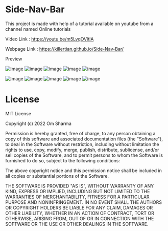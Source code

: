# Side-Nav-Bar

This project is made with help of a tutorial available on youtube from a channel named Online tutorials

Video Link : https://youtu.be/m5LvqOVltlA

Webpage Link : https://killertian.github.io/Side-Nav-Bar/

Preview

![image](https://user-images.githubusercontent.com/77867638/203608700-46b7adbe-8890-422b-b507-bad856b31826.png)
![image](https://user-images.githubusercontent.com/77867638/203608737-24d0d814-d9ea-4ede-8c0d-f36997a5cfd8.png)
![image](https://user-images.githubusercontent.com/77867638/203608772-abab5a57-f346-42cd-9b08-100f04251bc6.png)
![image](https://user-images.githubusercontent.com/77867638/203608799-56918e49-3755-42fb-ae78-686c354aaff1.png)
![image](https://user-images.githubusercontent.com/77867638/203608822-f5fc786a-4532-4dee-a53b-7d2a373464ba.png)

![image](https://user-images.githubusercontent.com/77867638/203608862-af140116-97bf-413d-84d9-5485897771af.png)
![image](https://user-images.githubusercontent.com/77867638/203608886-d9f0ec8b-a037-4821-90fd-7e870b2b059b.png)
![image](https://user-images.githubusercontent.com/77867638/203608905-ce87d335-b797-4726-9b2b-1cb8d3c76901.png)
![image](https://user-images.githubusercontent.com/77867638/203608931-5c7a1abe-b391-4c73-88a8-0aa7c5bce7cb.png)
![image](https://user-images.githubusercontent.com/77867638/203608956-76a18493-43b1-42f7-96d7-e2ba2d89d4a8.png)


# License

MIT License

Copyright (c) 2022 Om Sharma

Permission is hereby granted, free of charge, to any person obtaining a copy of this software and associated documentation files (the "Software"), to deal in the Software without restriction, including without limitation the rights to use, copy, modify, merge, publish, distribute, sublicense, and/or sell copies of the Software, and to permit persons to whom the Software is furnished to do so, subject to the following conditions:

The above copyright notice and this permission notice shall be included in all copies or substantial portions of the Software.

THE SOFTWARE IS PROVIDED "AS IS", WITHOUT WARRANTY OF ANY KIND, EXPRESS OR IMPLIED, INCLUDING BUT NOT LIMITED TO THE WARRANTIES OF MERCHANTABILITY, FITNESS FOR A PARTICULAR PURPOSE AND NONINFRINGEMENT. IN NO EVENT SHALL THE AUTHORS OR COPYRIGHT HOLDERS BE LIABLE FOR ANY CLAIM, DAMAGES OR OTHER LIABILITY, WHETHER IN AN ACTION OF CONTRACT, TORT OR OTHERWISE, ARISING FROM, OUT OF OR IN CONNECTION WITH THE SOFTWARE OR THE USE OR OTHER DEALINGS IN THE SOFTWARE.

